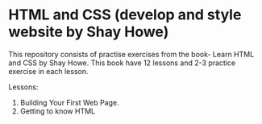 # HTML and CSS (develop and style website by Shay Howe)

This repository consists of practise exercises from the book- Learn HTML and CSS by Shay Howe. This book have 12 lessons and 2-3 practice exercise in each lesson.

Lessons:
1. Building Your First Web Page.
2. Getting to know HTML
        
